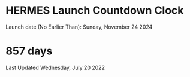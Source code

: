 # HERMES Launch Countdown Clock

Launch date (No Earlier Than): Sunday, November 24 2024
# 857 days

Last Updated Wednesday, July 20 2022